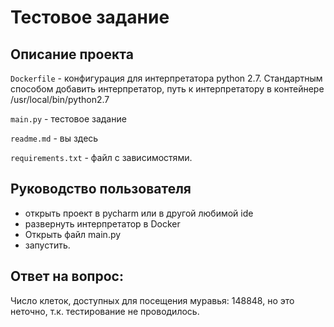 # Тестовое задание

## Описание проекта

`Dockerfile` - конфигурация для интерпретатора python 2.7. Стандартным способом добавить интерпретатор, путь к интерпретатору в контейнере /usr/local/bin/python2.7

`main.py` - тестовое задание

`readme.md` - вы здесь

`requirements.txt` - файл с зависимостями.

## Руководство пользователя

- открыть проект в pycharm или в другой любимой ide
- развернуть интерпретатор в Docker
- Открыть файл main.py
- запустить.

## Ответ на вопрос:
Число клеток, доступных для посещения муравья: 148848, но это неточно, т.к. тестирование не проводилось.
